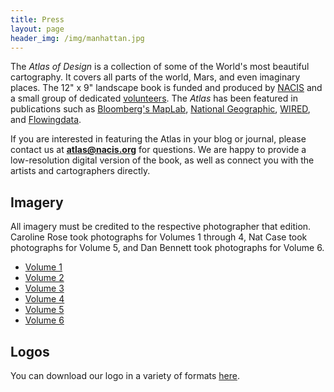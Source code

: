 ```yaml
---
title: Press
layout: page
header_img: /img/manhattan.jpg
---
```


The _Atlas of Design_ is a  collection of some of the World's most beautiful cartography. It covers all parts of the world, Mars, and even imaginary places. The 12" x 9" landscape book is funded and produced by [NACIS](http://nacis.org/) and a small group of dedicated [volunteers](http://localhost:4000/about/staff/). The _Atlas_ has been featured in publications such as [Bloomberg's MapLab](https://www.bloomberg.com/news/newsletters/2022-11-16/maplab-here-comes-the-new-atlas-of-design), [National Geographic](https://www.nationalgeographic.com/culture/article/best-new-maps-atlas-design), [WIRED](https://www.wired.com/2016/11/atlas-design-back-wonderfully-funky-maps/), and [Flowingdata](https://flowingdata.com/2012/10/25/insisting-on-beautiful-maps/).

If you are interested in featuring the Atlas in your blog or journal, please contact us at <strong>atlas@nacis.org</strong> for questions. We are happy to provide a low-resolution digital version of the book, as well as connect you with the artists and cartographers directly.

## Imagery

All imagery must be credited to the respective photographer that edition. Caroline Rose took photographs for Volumes 1 through 4, Nat Case took photographs for Volume 5, and Dan Bennett took photographs for Volume 6. 
- [Volume 1](/press/photos-v1.zip)
- [Volume 2](/press/photos-v2.zip)
- [Volume 3](/press/photos-v3.zip)
- [Volume 4](/press/photos-v4.zip)
- [Volume 5](/press/photos-v5.zip)
- [Volume 6](/press/photos-v6.zip)

## Logos

You can download our logo in a variety of formats [here](/press/logos.zip). 